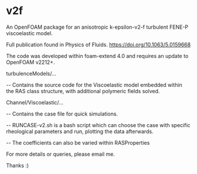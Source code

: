 # v2f
An OpenFOAM package for an anisotropic k-epsilon-v2-f turbulent FENE-P viscoelastic model.

Full publication found in Physics of Fluids. https://doi.org/10.1063/5.0159668

The code was developed within foam-extend 4.0 and requires an update to OpenFOAM v2212+.

turbulenceModels/...

-- Contains the source code for the Viscoelastic model embedded within the RAS class structure, with additional polymeric fields solved.

Channel/Viscoelastic/...

-- Contains the case file for quick simulations. 

-- RUNCASE-v2.sh is a bash script which can choose the case with specific rheological parameters and run, plotting the data afterwards.

-- The coefficients can also be varied within RASProperties 

For more details or queries, please email me.

Thanks :)
